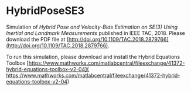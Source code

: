 # HybridPoseSE3

Simulation of *Hybrid Pose and Velocity-Bias Estimation on SE(3) Using Inertial and Landmark Measurements* published in IEEE TAC, 2018. Please download the PDF file at [http://doi.org/10.1109/TAC.2018.2879766](http://doi.org/10.1109/TAC.2018.2879766).

To run this simulation, please download and install the Hybrid Equations Toolbox [https://www.mathworks.com/matlabcentral/fileexchange/41372-hybrid-equations-toolbox-v2-04]( https://www.mathworks.com/matlabcentral/fileexchange/41372-hybrid-equations-toolbox-v2-04)
